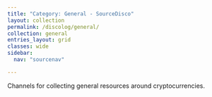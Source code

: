 ```yaml
---
title: "Category: General - SourceDisco"
layout: collection
permalink: /discolog/general/
collection: general
entries_layout: grid
classes: wide
sidebar:
  nav: "sourcenav" 

---
```


Channels for collecting general resources around cryptocurrencies. 